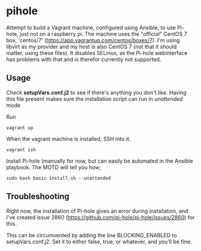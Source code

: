 # pihole

Attempt to build a Vagrant machine, configured using Ansible, to use Pi-hole, just not on a raspberry pi. The machine uses the "official" CentOS 7 box, 'centos/7' (https://app.vagrantup.com/centos/boxes/7). I'm using libvirt as my provider and my host is also CentOS 7 (not that it should matter, using these files). It disables SELinux, as the Pi-hole webinterface has problems with that and is therefor currently not supported. 

## Usage

Check **setupVars.conf.j2** to see if there's anything you don't like. Having this file present makes sure the installation script can run in *unattended* mode

Run
```
vagrant up
```

When the vagrant machine is installed, SSH into it.
```
vagrant ssh
```

Install Pi-hole (manually for now, but can easily be automated in the Ansible playbook. The MOTD will tell you how;

```
sudo bash basic-install.sh --unattended
```
## Troubleshooting

Right now, the installation of Pi-hole gives an error during installation, and I've created issue 2860 (https://github.com/pi-hole/pi-hole/issues/2860) for this.

This can be circumvented by adding the line BLOCKING_ENABLED to setupVars.conf.j2. Set it to either false, true, or whatever, and you'll be fine.
